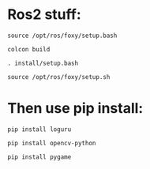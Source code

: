 # Ros2 stuff:
```
source /opt/ros/foxy/setup.bash
```
```
colcon build
```
```
. install/setup.bash
```
```
source /opt/ros/foxy/setup.sh
```

# Then use pip install:

```
pip install loguru
```
```
pip install opencv-python
```
```
pip install pygame
```
